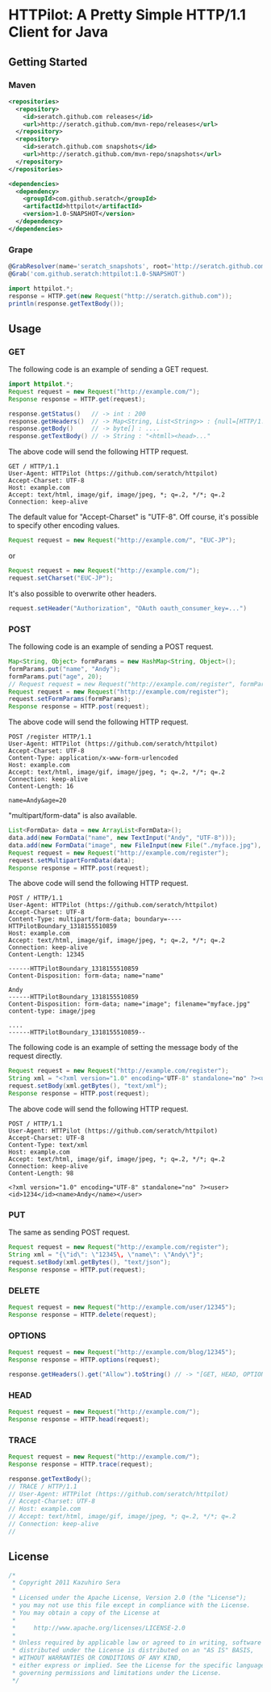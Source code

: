 # HTTPilot: A Pretty Simple HTTP/1.1 Client for Java

## Getting Started

### Maven

```xml
<repositories>
  <repository>
    <id>seratch.github.com releases</id>
    <url>http://seratch.github.com/mvn-repo/releases</url>
  </repository>
  <repository>
    <id>seratch.github.com snapshots</id>
    <url>http://seratch.github.com/mvn-repo/snapshots</url>
  </repository>
</repositories>

<dependencies>
  <dependency>
    <groupId>com.github.seratch</groupId>
    <artifactId>httpilot</artifactId>
    <version>1.0-SNAPSHOT</version>
  </dependency>
</dependencies>
```

### Grape

```groovy
@GrabResolver(name='seratch_snapshots', root='http://seratch.github.com/mvn-repo/snapshots', m2Compatible='true')
@Grab('com.github.seratch:httpilot:1.0-SNAPSHOT')

import httpilot.*;
response = HTTP.get(new Request("http://seratch.github.com"));
println(response.getTextBody());
```

## Usage

### GET

The following code is an example of sending a GET request.

```java
import httpilot.*;
Request request = new Request("http://example.com/");
Response response = HTTP.get(request);

response.getStatus()   // -> int : 200
response.getHeaders()  // -> Map<String, List<String>> : {null=[HTTP/1.1 200 OK], ETag=["33414 ...
response.getBody()     // -> byte[] : ....
response.getTextBody() // -> String : "<htmll><head>..."
```

The above code will send the following HTTP request.

```
GET / HTTP/1.1
User-Agent: HTTPilot (https://github.com/seratch/httpilot)
Accept-Charset: UTF-8
Host: example.com
Accept: text/html, image/gif, image/jpeg, *; q=.2, */*; q=.2
Connection: keep-alive

```

The default value for "Accept-Charset" is "UTF-8". Off course, it's possible to specify other encoding values.

```java
Request request = new Request("http://example.com/", "EUC-JP");
```

or

```java
Request request = new Request("http://example.com/");
request.setCharset("EUC-JP");
```

It's also possible to overwrite other headers.

```java
request.setHeader("Authorization", "OAuth oauth_consumer_key=...")
```

### POST

The following code is an example of sending a POST request.

```java
Map<String, Object> formParams = new HashMap<String, Object>();
formParams.put("name", "Andy");
formParams.put("age", 20);
// Request request = new Request("http://example.com/register", formParams);
Request request = new Request("http://example.com/register");
request.setFormParams(formParams);
Response response = HTTP.post(request);
```

The above code will send the following HTTP request.

```
POST /register HTTP/1.1
User-Agent: HTTPilot (https://github.com/seratch/httpilot)
Accept-Charset: UTF-8
Content-Type: application/x-www-form-urlencoded
Host: example.com
Accept: text/html, image/gif, image/jpeg, *; q=.2, */*; q=.2
Connection: keep-alive
Content-Length: 16

name=Andy&age=20
```

"multipart/form-data" is also available.

```java
List<FormData> data = new ArrayList<FormData>();
data.add(new FormData("name", new TextInput("Andy", "UTF-8")));
data.add(new FormData("image", new FileInput(new File("./myface.jpg"), "myface.jpg"), "image/jpeg"));
Request request = new Request("http://example.com/register");
request.setMultipartFormData(data);
Response response = HTTP.post(request);
```

The above code will send the following HTTP request.

```
POST / HTTP/1.1
User-Agent: HTTPilot (https://github.com/seratch/httpilot)
Accept-Charset: UTF-8
Content-Type: multipart/form-data; boundary=----HTTPilotBoundary_1318155510859
Host: example.com
Accept: text/html, image/gif, image/jpeg, *; q=.2, */*; q=.2
Connection: keep-alive
Content-Length: 12345

------HTTPilotBoundary_1318155510859
Content-Disposition: form-data; name="name"

Andy
------HTTPilotBoundary_1318155510859
Content-Disposition: form-data; name="image"; filename="myface.jpg"
content-type: image/jpeg

....
------HTTPilotBoundary_1318155510859--
```

The following code is an example of setting the message body of the request directly.

```java
Request request = new Request("http://example.com/register");
String xml = "<?xml version="1.0" encoding="UTF-8" standalone="no" ?><user><id>1234</id><name>Andy</name></user>";
request.setBody(xml.getBytes(), "text/xml");
Response response = HTTP.post(request);
```

The above code will send the following HTTP request.

```
POST / HTTP/1.1
User-Agent: HTTPilot (https://github.com/seratch/httpilot)
Accept-Charset: UTF-8
Content-Type: text/xml
Host: example.com
Accept: text/html, image/gif, image/jpeg, *; q=.2, */*; q=.2
Connection: keep-alive
Content-Length: 98

<?xml version="1.0" encoding="UTF-8" standalone="no" ?><user><id>1234</id><name>Andy</name></user>
```

### PUT

The same as sending POST request.

```java
Request request = new Request("http://example.com/register");
String xml = "{\"id\": \"12345\, \"name\": \"Andy\"}";
request.setBody(xml.getBytes(), "text/json");
Response response = HTTP.put(request);
```

### DELETE

```java
Request request = new Request("http://example.com/user/12345");
Response response = HTTP.delete(request);
```

### OPTIONS

```java
Request request = new Request("http://example.com/blog/12345");
Response response = HTTP.options(request);

response.getHeaders().get("Allow").toString() // -> "[GET, HEAD, OPTIONS, TRACE]"
```

### HEAD

```java
Request request = new Request("http://example.com/");
Response response = HTTP.head(request);
```

### TRACE

```java
Request request = new Request("http://example.com/");
Response response = HTTP.trace(request);

response.getTextBody();
// TRACE / HTTP/1.1
// User-Agent: HTTPilot (https://github.com/seratch/httpilot)
// Accept-Charset: UTF-8
// Host: example.com
// Accept: text/html, image/gif, image/jpeg, *; q=.2, */*; q=.2
// Connection: keep-alive
// 
```

## License


```java
/*
 * Copyright 2011 Kazuhiro Sera
 *
 * Licensed under the Apache License, Version 2.0 (the "License");
 * you may not use this file except in compliance with the License.
 * You may obtain a copy of the License at
 *
 *     http://www.apache.org/licenses/LICENSE-2.0
 *
 * Unless required by applicable law or agreed to in writing, software
 * distributed under the License is distributed on an "AS IS" BASIS,
 * WITHOUT WARRANTIES OR CONDITIONS OF ANY KIND,
 * either express or implied. See the License for the specific language
 * governing permissions and limitations under the License.
 */
```
